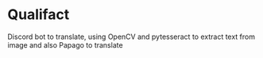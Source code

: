 # Qualifact
Discord bot to translate, using OpenCV and pytesseract to extract text from image and also Papago to translate



